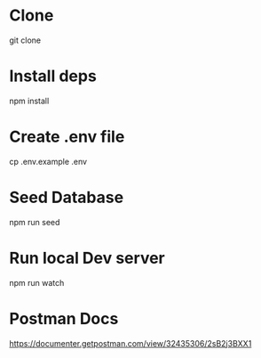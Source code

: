 # Clone
git clone <your-repo-url>

# Install deps
npm install

# Create .env file
cp .env.example .env

# Seed Database
npm run seed

# Run local Dev server
npm run watch

# Postman Docs
https://documenter.getpostman.com/view/32435306/2sB2j3BXX1